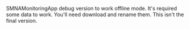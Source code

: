 SMNAMonitoringApp debug version to work offline mode.
It's required some data to work. You'll need download and rename them.
This isn't the final version. 
